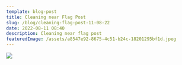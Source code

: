 ```yaml
---
template: blog-post
title: Cleaning near Flag Post
slug: /blog/cleaning-flag-post-11-08-22
date: 2022-08-11 08:40
description: Cleaning near flag post
featuredImage: /assets/a8547e92-8675-4c51-b24c-18201295bf1d.jpeg
---
```

![](/assets/e42b1cf1-a2c8-450a-b481-2eefe364fc32.jpeg)